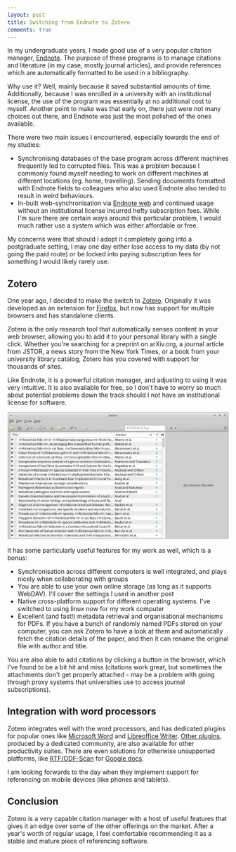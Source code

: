 ```yaml
---
layout: post
title: Switching from Endnote to Zotero
comments: true
---
```


In my undergraduate years, I made good use of a very popular citation manager, [Endnote](http://endnote.com/). The purpose of these programs is to manage citations and literature (in my case, mostly journal articles), and provide references which are automatically formatted to be used in a bibliography. 

Why use it? Well, mainly because it saved substantial amounts of time. Additionally, because I was enrolled in a university with an institutional license, the use of the program was essentially at no additional cost to myself. Another point to make was that early on, there just were not many choices out there, and Endnote was just the most polished of the ones available. 

There were two main issues I encountered, especially towards the end of my studies: 

- Synchronising databases of the base program across different machines frequently led to corrupted files. This was a problem because I commonly found myself needing to work on different machines at different locations (eg. home, travelling). Sending documents formatted with Endnote fields to colleagues who also used Endnote also tended to result in weird behaviours. 
- In-built web-synchronisation via [Endnote web](https://www.myendnoteweb.com/) and continued usage without an institutional license incurred hefty subscription fees. While I'm sure there are certain ways around this particular problem, I would much rather use a system which was either affordable or free.

My concerns were that should I adopt it completely going into a postgraduate setting, I may one day either lose access to my data (by not going the paid route) or be locked into paying subscription fees for something I would likely rarely use.

## Zotero

One year ago, I decided to make the switch to [Zotero](https://www.zotero.org/). Originally it was developed as an extension for [Firefox](https://www.mozilla.org/en-US/firefox/desktop/), but now has support for multiple browsers and has standalone clients. 

<div class="message">
  Zotero is the only research tool that automatically senses content in your web browser, allowing you to add it to your personal library with a single click. Whether you're searching for a preprint on arXiv.org, a journal article from JSTOR, a news story from the New York Times, or a book from your university library catalog, Zotero has you covered with support for thousands of sites.
</div>

Like Endnote, it is a powerful citation manager, and adjusting to using it was very intuitive. It is also available for free, so I don't have to worry so much about potential problems down the track should I not have an institutional license for software. 

![Zotero main window](/public/images/2015-03-13-zotero-main.jpg)

It has some particularly useful features for my work as well, which is a bonus:

- Synchronisation across different computers is well integrated, and plays nicely when collaborating with groups
- You are able to use your own online storage (as long as it supports WebDAV). I'll cover the settings I used in another post
- Native cross-platform support for different operating systems. I've switched to using linux now for my work computer
- Excellent (and fast!) metadata retrieval and organisational mechanisms for PDFs. If you have a bunch of randomly named PDFs stored on your computer, you can ask Zotero to have a look at them and automatically fetch the citation details of the paper, and then it can rename the original file with author and title.

You are also able to add citations by clicking a button in the browser, which I've found to be a bit hit and miss (citations work great, but sometimes the attachments don't get properly attached - may be a problem with going through proxy systems that universities use to access journal subscriptions). 

## Integration with word processors

Zotero integrates well with the word processors, and has dedicated plugins for popular ones like [Microsoft Word](https://products.office.com/en-us/word) and [Libreoffice Writer](http://www.libreoffice.org/discover/writer/). [Other plugins](https://www.zotero.org/support/plugins), produced by a dedicated community, are also available for other productivity suites. There are even solutions for otherwise unsupported platforms, like [RTF/ODF-Scan](http://zotero-odf-scan.github.io/zotero-odf-scan) for [Google docs](http://docs.google.com).

I am looking forwards to the day when they implement support for referencing on mobile devices (like phones and tablets). 

## Conclusion

Zotero is a very capable citation manager with a host of useful features that gives it an edge over some of the other offerings on the market. After a year's worth of regular usage, I feel comfortable recommending it as a stable and mature piece of referencing software. 